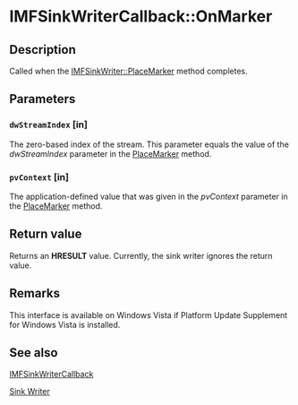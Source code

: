 # IMFSinkWriterCallback::OnMarker

## Description

Called when the [IMFSinkWriter::PlaceMarker](https://learn.microsoft.com/windows/desktop/api/mfreadwrite/nf-mfreadwrite-imfsinkwriter-placemarker) method completes.

## Parameters

### `dwStreamIndex` [in]

The zero-based index of the stream. This parameter equals the value of the *dwStreamIndex* parameter in the [PlaceMarker](https://learn.microsoft.com/windows/desktop/api/mfreadwrite/nf-mfreadwrite-imfsinkwriter-placemarker) method.

### `pvContext` [in]

The application-defined value that was given in the *pvContext* parameter in the [PlaceMarker](https://learn.microsoft.com/windows/desktop/api/mfreadwrite/nf-mfreadwrite-imfsinkwriter-placemarker) method.

## Return value

Returns an **HRESULT** value. Currently, the sink writer ignores the return value.

## Remarks

This interface is available on Windows Vista if Platform Update Supplement for Windows Vista is installed.

## See also

[IMFSinkWriterCallback](https://learn.microsoft.com/windows/desktop/api/mfreadwrite/nn-mfreadwrite-imfsinkwritercallback)

[Sink Writer](https://learn.microsoft.com/windows/desktop/medfound/sink-writer)